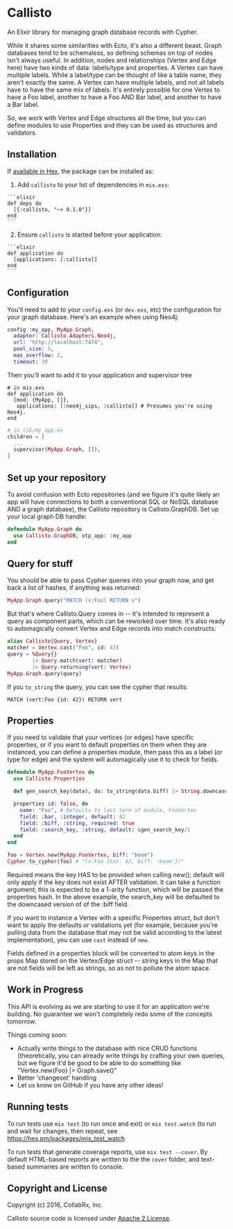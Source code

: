 # Callisto

  An Elixir library for managing graph database records with Cypher.

  While it shares some similarities with Ecto, it's also a different beast.  Graph databases tend to be schemaless, so defining schemas on top of nodes isn't always useful.  In addition, nodes and relationships (Vertex and Edge here) have two kinds of data:  labels/type and properties.  A Vertex can have multiple labels.  While a label/type can be thought of like a table name, they aren't exactly the same.  A Vertex can have multiple labels, and not all labels have to have the same mix of labels.  It's entirely possible for one Vertex to have a Foo label, another to have a Foo AND Bar label, and another to have a Bar label.

  So, we work with Vertex and Edge structures all the time, but you can define modules to use Properties and they can be used as structures and validators.

## Installation

  If [available in Hex](https://hex.pm/docs/publish), the package can be installed as:

  1. Add `callisto` to your list of dependencies in `mix.exs`:

    ```elixir
    def deps do
      [{:callisto, "~> 0.1.0"}]
    end
    ```

  2. Ensure `callisto` is started before your application:

    ```elixir
    def application do
      [applications: [:callisto]]
    end
    ```

## Configuration

  You'll need to add to your `config.exs` (or `dev.exs`, etc) the configuration for your graph database.  Here's an example when using Neo4j:

  ```elixir
  config :my_app, MyApp.Graph,
    adapter: Callisto.Adapters.Neo4j,
    url: "http://localhost:7474",
    pool_size: 5,
    max_overflow: 2,
    timeout: 30
  ```

  Then you'll want to add it to your application and supervisor tree

  ```
  # in mix.exs
  def application do
    [mod: {MyApp, []},
     applications: [:neo4j_sips, :callisto]] # Presumes you're using Neo4j.
  end
  ```

  ```elixir
  # in lib/my_app.ex
  children = [
    ...
    supervisor(MyApp.Graph, []),
  ]
  ```

## Set up your repository

  To avoid confusion with Ecto repositories (and we figure it's quite likely an app will have connections to both a conventional SQL or NoSQL database AND a graph database), the Callisto repository is Callisto.GraphDB.  Set up your local graph DB handle:

  ```elixir
  defmodule MyApp.Graph do
    use Callisto.GraphDB, otp_app: :my_app
  end
  ```

## Query for stuff

  You should be able to pass Cypher queries into your graph now, and get back a list of hashes, if anything was returned:

  ```elixir
  MyApp.Graph.query("MATCH (v:Foo) RETURN v")
  ```

  But that's where Callisto.Query comes in -- it's intended to represent a query as component parts, which can be reworked over time.  It's also ready to automagically convert Vertex and Edge records into match constructs:

  ```elixir
  alias Callisto{Query, Vertex}
  matcher = Vertex.cast("Foo", id: 42)
  query = %Query{}
          |> Query.match(vert: matcher)
          |> Query.returning(vert: Vertex)
  MyApp.Graph.query(query)
  ```

  If you `to_string` the query, you can see the cypher that results:

  ```MATCH (vert:Foo {id: 42}) RETURN vert```

## Properties

  If you need to validate that your vertices (or edges) have specific properties, or if you want to default properties on them when they are instanced, you can define a properties module, then pass this as a label (or type for edge) and the system will automagically use it to check for fields.

  ```elixir
  defmodule MyApp.FooVertex do
    use Callisto.Properties

    def gen_search_key(data), do: to_string(data.biff) |> String.downcase

    properties id: false, do
      name: "Foo", # Defaults to last term of module, FooVertex
      field: :bar, :integer, default: 42
      field: :biff, :string, required: true
      field: :search_key, :string, default: &gen_search_key/1
    end
  end

  foo = Vertex.new(MyApp.FooVertex, biff: "boom")
  Cypher.to_cypher(foo) # "(x:Foo {bar: 42, biff: 'boom'})"
  ```

  Required means the key HAS to be provided when calling new(); default will only apply if the key does not exist AFTER validation.  It can take a function argument; this is expected to be a 1-arity function, which will be passed the properties hash.  In the above example, the search_key will be defaulted to the downcased version of of the :biff field.

  If you want to instance a Vertex with a specific Properties struct, but don't want to apply the defaults or validations yet (for example, because you're pulling data from the database that may not be valid according to the latest implementation), you can use `cast` instead of `new`.

  Fields defined in a properties block will be converted to atom keys in the props Map stored on the Vertex/Edge struct -- string keys in the Map that are not fields will be left as strings, so as not to pollute the atom space.

## Work in Progress

  This API is evolving as we are starting to use it for an application we're building.  No guarantee we won't completely redo some of the concepts tomorrow.

  Things coming soon:

  * Actually write things to the database with nice CRUD functions (theoretically, you can already write things by crafting your own queries, but we figure it'd be good to be able to do something like "Vertex.new(Foo) |> Graph.save()"
  * Better 'changeset' handling
  * Let us know on GitHub if you have any other ideas!

## Running tests

  To run tests use `mix test` (to run once and exit) or `mix test.watch` (to
  run and wait for changes, then repeat, see https://hex.pm/packages/mix_test_watch 

  To run tests that generate coverage reports, use `mix test --cover`.  By default HTML-based reports are written to the the `cover` folder, and text-based summaries are written to console.

  

## Copyright and License

  Copyright (c) 2016, CollabRx, Inc.

  Callisto source code is licensed under [Apache 2 License](LICENSE.md).
